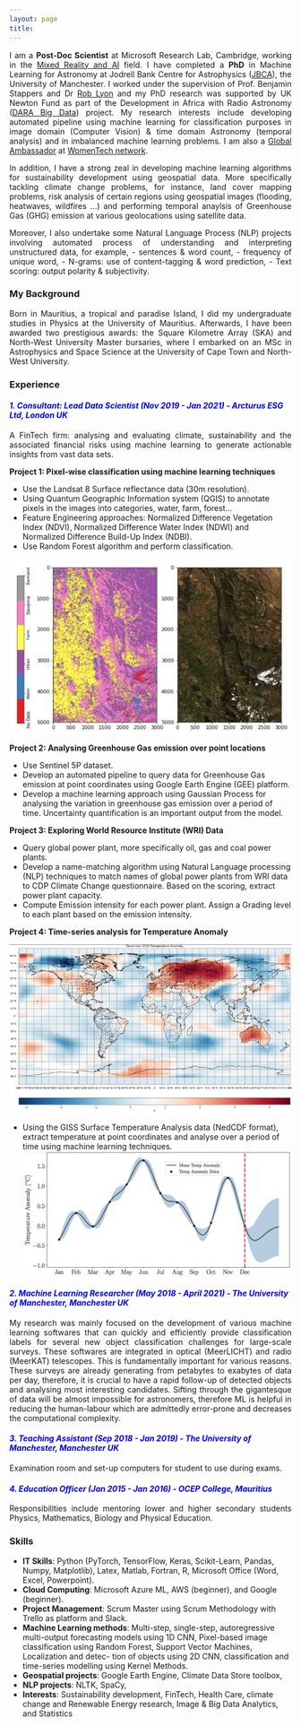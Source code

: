 ```yaml
---
layout: page
title:
---
```


<p align="justify"> I am a <b>Post-Doc Scientist</b> at Microsoft Research Lab, Cambridge, working in the <a href="https://www.microsoft.com/en-us/research/lab/mixed-reality-ai-lab-cambridge/">Mixed Reality and AI</a> field. I have completed a <b>PhD</b> in Machine Learning for Astronomy at Jodrell Bank Centre for Astrophysics (<a href="http://www.jodrellbank.manchester.ac.uk/">JBCA</a>), the University of Manchester. I worked under the supervision of Prof. Benjamin Stappers and Dr <a href="http://www.scienceguyrob.com/">Rob Lyon</a> and my PhD research was supported by UK Newton Fund as part of the Development in Africa with Radio Astronomy (<a href="https://www.darabigdata.com/">DARA Big Data</a>) project. My research interests include developing automated pipeline using machine learning for classification purposes in image domain (Computer Vision) & time domain Astronomy (temporal analysis) and in imbalanced machine learning problems. I am also a <a href="https://www.womentech.net/global-ambassadors/United%20Kingdom/Zafiirah/Hosenie">Global Ambassador</a> at <a href="https://www.womentech.net/">WomenTech network</a>. </p>
  
<p align="justify">In addition, I have a strong zeal in developing machine learning algorithms for sustainability development using geospatial data. More specifically tackling climate change problems, for instance, land cover mapping problems, risk analysis of certain regions using geospatial images (flooding, heatwaves, wildfires ...) and performing temporal anaylsis of Greenhouse Gas (GHG) emission at various geolocations using satellite data.</p>


<p align="justify">Moreover, I also undertake some Natural Language Process (NLP) projects involving automated process of understanding and interpreting unstructured data, for example, 
  - sentences & word count, 
  - frequency of unique word, 
  - N-grams: use of content-tagging & word prediction,
  - Text scoring: output polarity & subjectivity.</p>


### My Background

<p align="justify"> 
Born in Mauritius, a tropical and paradise Island, I did my undergraduate studies in Physics at the University of Mauritius. Afterwards, I have been awarded two prestigious awards: the Square Kilometre Array (SKA) and North-West University Master bursaries, where I embarked on an MSc in Astrophysics and Space Science at the University of Cape Town and North-West University. 
</p>

### Experience

#### <span style="color:blue"> ***1. Consultant: Lead Data Scientist (Nov 2019 - Jan 2021) - Arcturus ESG Ltd, London UK***</span>

<p align="justify"> A FinTech firm: analysing and evaluating climate, sustainability and the associated financial risks using machine learning to generate actionable insights from vast data sets. </p>

<b>Project 1: Pixel-wise classification using machine learning techniques</b>
- Use the Landsat 8 Surface reflectance data (30m resolution).
- Using Quantum Geographic Information system (QGIS) to annotate pixels in the images into categories, water, farm, forest...
- Feature Engineering approaches: Normalized Difference Vegetation Index (NDVI), Normalized Difference Water Index (NDWI) and Normalized Difference Build-Up Index (NDBI).
- Use Random Forest algorithm and perform classification.

![Google1](/assets/img/pixelclassification.jpeg)


<b>Project 2: Analysing Greenhouse Gas emission over point locations</b>

- Use Sentinel 5P dataset.
- Develop an automated pipeline to query data for Greenhouse Gas emission at point coordinates using Google Earth Engine (GEE) platform.
- Develop a machine learning approach using Gaussian Process for analysing the variation in greenhouse gas emission over a period of time. Uncertainty quantification is an important output from the model.

<b>Project 3: Exploring World Resource Institute (WRI) Data</b>

- Query global power plant, more specifically oil, gas and coal power plants.
- Develop a name-matching algorithm using Natural Language processing (NLP) techniques to match names of global power plants from WRI data to CDP Climate Change questionnaire. Based on the scoring, extract power plant capacity.
- Compute Emission intensity for each power plant. Assign a Grading level to each plant based on the emission intensity.

<b>Project 4: Time-series analysis for Temperature Anomaly</b>

![Google1](/assets/img/Temp_heatmap.jpeg) 
- Using the GISS Surface Temperature Analysis data (NedCDF format), extract temperature at point coordinates and analyse over a period of time using machine learning techniques.
![Google1](/assets/img/Temp_anomaly.jpeg)
 
 
#### <span style="color:blue"> ***2. Machine Learning Researcher (May 2018 - April 2021) - The University of Manchester, Manchester UK***</span>

<p align="justify"> My research was mainly focused on the development of various machine learning softwares that can quickly and efficiently provide classification labels for several new object classification challenges for large-scale surveys. These softwares are integrated in optical (MeerLICHT) and radio (MeerKAT) telescopes. This is fundamentally important for various reasons. These surveys are already generating from petabytes to exabytes of data per day, therefore, it is crucial to have a rapid follow-up of detected objects and analysing most interesting candidates. Sifting through the gigantesque of data will be almost impossible for astronomers, therefore ML is helpful in reducing the human-labour which are admittedly error-prone and decreases the computational complexity. </p>

#### <span style="color:blue"> ***3. Teaching Assistant (Sep 2018 - Jan 2019) - The University of Manchester, Manchester UK***</span>
<p align="justify"> Examination room and set-up computers for student to use during exams.</p>

#### <span style="color:blue"> ***4. Education Officer (Jan 2015 - Jan 2016) - OCEP College, Mauritius***</span>
<p align="justify"> Responsibilities include mentoring lower and higher secondary students Physics, Mathematics, Biology and Physical Education.</p>

### Skills
- <b>IT Skills</b>: Python (PyTorch, TensorFlow, Keras, Scikit-Learn, Pandas, Numpy, Matplotlib), Latex, Matlab, Fortran, R, Microsoft Office (Word, Excel, Powerpoint).
- <b>Cloud Computing</b>: Microsoft Azure ML, AWS (beginner), and Google (beginner).
- <b>Project Management</b>: Scrum Master using Scrum Methodology with Trello as platform and Slack.
- <b>Machine Learning methods</b>: Multi-step, single-step, autoregressive multi-output forecasting models using 1D CNN, Pixel-based image classification using Random Forest, Support Vector Machines, Localization and detec- tion of objects using 2D CNN, classification and time-series modelling using Kernel Methods.
- <b>Geospatial projects</b>: Google Earth Engine, Climate Data Store toolbox,
- <b>NLP projects</b>: NLTK, SpaCy,
- <b>Interests</b>: Sustainability development, FinTech, Health Care, climate change and Renewable Energy research, Image & Big Data Analytics, and Statistics

